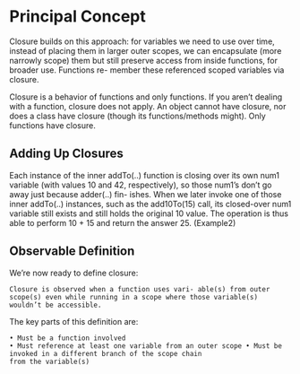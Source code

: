 # Principal Concept

Closure builds on this approach: for variables we need to use over time, instead of placing them in larger outer scopes, we can encapsulate (more narrowly scope) them but still preserve access from inside functions, for broader use. Functions re- member these referenced scoped variables via closure.

Closure is a behavior of functions and only functions. If you aren’t dealing with a function, closure does not apply. An object cannot have closure, nor does a class have closure (though its functions/methods might). Only functions have closure.

## Adding Up Closures

Each instance of the inner addTo(..) function is closing over its own num1 variable (with values 10 and 42, respectively), so those num1’s don’t go away just because adder(..) fin- ishes. When we later invoke one of those inner addTo(..) instances, such as the add10To(15) call, its closed-over num1 variable still exists and still holds the original 10 value. The operation is thus able to perform 10 + 15 and return the answer 25.
(Example2)

## Observable Definition

We’re now ready to define closure:

    Closure is observed when a function uses vari- able(s) from outer scope(s) even while running in a scope where those variable(s) wouldn’t be accessible.

The key parts of this definition are:

    • Must be a function involved
    • Must reference at least one variable from an outer scope • Must be invoked in a different branch of the scope chain
    from the variable(s)
